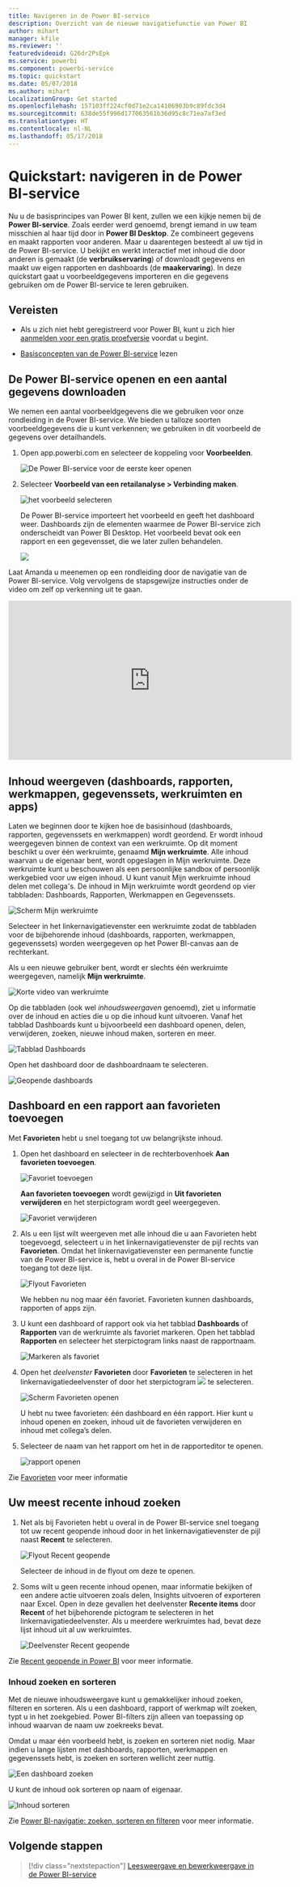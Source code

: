 ```yaml
---
title: Navigeren in de Power BI-service
description: Overzicht van de nieuwe navigatiefunctie van Power BI
author: mihart
manager: kfile
ms.reviewer: ''
featuredvideoid: G26dr2PsEpk
ms.service: powerbi
ms.component: powerbi-service
ms.topic: quickstart
ms.date: 05/07/2018
ms.author: mihart
LocalizationGroup: Get started
ms.openlocfilehash: 157103ff224cf0d71e2ca14106903b9c89fdc3d4
ms.sourcegitcommit: 638de55f996d177063561b36d95c8c71ea7af3ed
ms.translationtype: HT
ms.contentlocale: nl-NL
ms.lasthandoff: 05/17/2018
---
```

# <a name="quickstart---getting-around-in-power-bi-service"></a>Quickstart: navigeren in de Power BI-service

Nu u de basisprincipes van Power BI kent, zullen we een kijkje nemen bij de **Power BI-service**. Zoals eerder werd genoemd, brengt iemand in uw team misschien al haar tijd door in **Power BI Desktop**. Ze combineert gegevens en maakt rapporten voor anderen. Maar u daarentegen besteedt al uw tijd in de Power BI-service. U bekijkt en werkt interactief met inhoud die door anderen is gemaakt (de **verbruikservaring**) of downloadt gegevens en maakt uw eigen rapporten en dashboards (de **maakervaring**). In deze quickstart gaat u voorbeeldgegevens importeren en die gegevens gebruiken om de Power BI-service te leren gebruiken. 
 
## <a name="prerequisites"></a>Vereisten

- Als u zich niet hebt geregistreerd voor Power BI, kunt u zich hier [aanmelden voor een gratis proefversie](https://app.powerbi.com/signupredirect?pbi_source=web) voordat u begint.

- [Basisconcepten van de Power BI-service](service-basic-concepts.md) lezen

## <a name="open-power-bi-service-and-get-some-data"></a>De Power BI-service openen en een aantal gegevens downloaden
We nemen een aantal voorbeeldgegevens die we gebruiken voor onze rondleiding in de Power BI-service. We bieden u talloze soorten voorbeeldgegevens die u kunt verkennen; we gebruiken in dit voorbeeld de gegevens over detailhandels.    
1. Open app.powerbi.com en selecteer de koppeling voor **Voorbeelden**. 

    ![De Power BI-service voor de eerste keer openen](media/service-the-new-power-bi-experience/power-bi-new-user.png)

2. Selecteer **Voorbeeld van een retailanalyse > Verbinding maken**.

    ![het voorbeeld selecteren](media/service-the-new-power-bi-experience/power-bi-retail-sample.png)

    De Power BI-service importeert het voorbeeld en geeft het dashboard weer. Dashboards zijn de elementen waarmee de Power BI-service zich onderscheidt van Power BI Desktop. Het voorbeeld bevat ook een rapport en een gegevensset, die we later zullen behandelen.

    ![](media/service-the-new-power-bi-experience/power-bi-dashboard.png)

Laat Amanda u meenemen op een rondleiding door de navigatie van de Power BI-service.  Volg vervolgens de stapsgewijze instructies onder de video om zelf op verkenning uit te gaan.

<iframe width="560" height="315" src="https://www.youtube.com/embed/G26dr2PsEpk" frameborder="0" allowfullscreen></iframe>


## <a name="view-content-dashboards-reports-workbooks-datasets-workspaces-apps"></a>Inhoud weergeven (dashboards, rapporten, werkmappen, gegevenssets, werkruimten en apps)
Laten we beginnen door te kijken hoe de basisinhoud (dashboards, rapporten, gegevenssets en werkmappen) wordt geordend. Er wordt inhoud weergegeven binnen de context van een werkruimte. Op dit moment beschikt u over één werkruimte, genaamd **Mijn werkruimte**. Alle inhoud waarvan u de eigenaar bent, wordt opgeslagen in Mijn werkruimte. Deze werkruimte kunt u beschouwen als een persoonlijke sandbox of persoonlijk werkgebied voor uw eigen inhoud. U kunt vanuit Mijn werkruimte inhoud delen met collega's. De inhoud in Mijn werkruimte wordt geordend op vier tabbladen: Dashboards, Rapporten, Werkmappen en Gegevenssets.

![Scherm Mijn werkruimte](media/service-the-new-power-bi-experience/power-bi-my-workspace2.png)

Selecteer in het linkernavigatievenster een werkruimte zodat de tabbladen voor de bijbehorende inhoud (dashboards, rapporten, werkmappen, gegevenssets) worden weergegeven op het Power BI-canvas aan de rechterkant.

Als u een nieuwe gebruiker bent, wordt er slechts één werkruimte weergegeven, namelijk **Mijn werkruimte**.

![Korte video van werkruimte](media/service-the-new-power-bi-experience/nav.gif)

Op die tabbladen (ook wel *inhoudsweergaven* genoemd), ziet u informatie over de inhoud en acties die u op die inhoud kunt uitvoeren.  Vanaf het tabblad Dashboards kunt u bijvoorbeeld een dashboard openen, delen, verwijderen, zoeken, nieuwe inhoud maken, sorteren en meer.

![Tabblad Dashboards](media/service-the-new-power-bi-experience/power-bi-dashboard-tab.png)

Open het dashboard door de dashboardnaam te selecteren.

![Geopende dashboards](media/service-the-new-power-bi-experience/power-bi-open-dashboard.png)

## <a name="favorite-a-dashboard-and-a-report"></a>Dashboard en een rapport aan favorieten toevoegen
Met **Favorieten** hebt u snel toegang tot uw belangrijkste inhoud.  

1. Open het dashboard en selecteer in de rechterbovenhoek **Aan favorieten toevoegen**.
   
   ![Favoriet toevoegen](media/service-the-new-power-bi-experience/powerbi-dashboard-favorite.png)
   
   **Aan favorieten toevoegen** wordt gewijzigd in **Uit favorieten verwijderen** en het sterpictogram wordt geel weergegeven.
   
   ![Favoriet verwijderen](media/service-the-new-power-bi-experience/power-bi-unfavorite2.png)

2. Als u een lijst wilt weergeven met alle inhoud die u aan Favorieten hebt toegevoegd, selecteert u in het linkernavigatievenster de pijl rechts van **Favorieten**. Omdat het linkernavigatievenster een permanente functie van de Power BI-service is, hebt u overal in de Power BI-service toegang tot deze lijst.
   
    ![Flyout Favorieten](media/service-the-new-power-bi-experience/power-bi-favorite.png)
   
    We hebben nu nog maar één favoriet. Favorieten kunnen dashboards, rapporten of apps zijn.  

1. U kunt een dashboard of rapport ook via het tabblad **Dashboards** of **Rapporten** van de werkruimte als favoriet markeren.  Open het tabblad **Rapporten** en selecteer het sterpictogram links naast de rapportnaam.
   
   ![Markeren als favoriet](media/service-the-new-power-bi-experience/power-bi-report-favorite.png)

3. Open het *deelvenster* **Favorieten** door **Favorieten** te selecteren in het linkernavigatiedeelvenster of door het sterpictogram ![](media/service-the-new-power-bi-experience/powerbi-star-icon.png) te selecteren.
   
   ![Scherm Favorieten openen](media/service-the-new-power-bi-experience/power-bi-favorite-pane.png)
   
   U hebt nu twee favorieten: één dashboard en één rapport. Hier kunt u inhoud openen en zoeken, inhoud uit de favorieten verwijderen en inhoud met collega’s delen.

4. Selecteer de naam van het rapport om het in de rapporteditor te openen.

    ![rapport openen](media/service-the-new-power-bi-experience/power-bi-report-open.png)


Zie [Favorieten](service-dashboard-favorite.md) voor meer informatie

## <a name="locate-your-most-recent-content"></a>Uw meest recente inhoud zoeken

1. Net als bij Favorieten hebt u overal in de Power BI-service snel toegang tot uw recent geopende inhoud door in het linkernavigatievenster de pijl naast **Recent** te selecteren.

   ![Flyout Recent geopende](media/service-the-new-power-bi-experience/power-bi-recent-flyout.png)

    Selecteer de inhoud in de flyout om deze te openen.

2. Soms wilt u geen recente inhoud openen, maar informatie bekijken of een andere actie uitvoeren zoals delen, Insights uitvoeren of exporteren naar Excel. Open in deze gevallen het deelvenster **Recente items** door **Recent** of het bijbehorende pictogram te selecteren in het linkernavigatiedeelvenster. Als u meerdere werkruimtes had, bevat deze lijst inhoud uit al uw werkruimtes.

   ![Deelvenster Recent geopende](media/service-the-new-power-bi-experience/power-bi-recent.png)

Zie [Recent geopende in Power BI](service-recent.md) voor meer informatie.

### <a name="search-and-sort-content"></a>Inhoud zoeken en sorteren
Met de nieuwe inhoudsweergave kunt u gemakkelijker inhoud zoeken, filteren en sorteren. Als u een dashboard, rapport of werkmap wilt zoeken, typt u in het zoekgebied. Power BI-filters zijn alleen van toepassing op inhoud waarvan de naam uw zoekreeks bevat.

Omdat u maar één voorbeeld hebt, is zoeken en sorteren niet nodig.  Maar indien u lange lijsten met dashboards, rapporten, werkmappen en gegevenssets hebt, is zoeken en sorteren wellicht zeer nuttig.

![Een dashboard zoeken](media/service-the-new-power-bi-experience/power-bi-search-sort.png)

U kunt de inhoud ook sorteren op naam of eigenaar.  

![Inhoud sorteren](media/service-the-new-power-bi-experience/power-bi-sort.png)

Zie [Power BI-navigatie: zoeken, sorteren en filteren](service-navigation-search-filter-sort.md) voor meer informatie.

## <a name="next-steps"></a>Volgende stappen

> [!div class="nextstepaction"]
> [Leesweergave en bewerkweergave in de Power BI-service](./service-reading-view-and-editing-view.md)